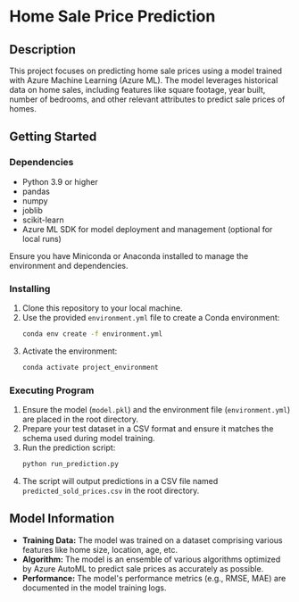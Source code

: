 # Home Sale Price Prediction

## Description
This project focuses on predicting home sale prices using a model trained with Azure Machine Learning (Azure ML). The model leverages historical data on home sales, including features like square footage, year built, number of bedrooms, and other relevant attributes to predict sale prices of homes.

## Getting Started

### Dependencies
- Python 3.9 or higher
- pandas
- numpy
- joblib
- scikit-learn
- Azure ML SDK for model deployment and management (optional for local runs)
  
Ensure you have Miniconda or Anaconda installed to manage the environment and dependencies.

### Installing
1. Clone this repository to your local machine.
2. Use the provided `environment.yml` file to create a Conda environment:
    ```bash
    conda env create -f environment.yml
    ```
3. Activate the environment:
    ```bash
    conda activate project_environment
    ```

### Executing Program
1. Ensure the model (`model.pkl`) and the environment file (`environment.yml`) are placed in the root directory.
2. Prepare your test dataset in a CSV format and ensure it matches the schema used during model training.
3. Run the prediction script:
    ```bash
    python run_prediction.py
    ```
4. The script will output predictions in a CSV file named `predicted_sold_prices.csv` in the root directory.

## Model Information
- **Training Data:** The model was trained on a dataset comprising various features like home size, location, age, etc.
- **Algorithm:** The model is an ensemble of various algorithms optimized by Azure AutoML to predict sale prices as accurately as possible.
- **Performance:** The model's performance metrics (e.g., RMSE, MAE) are documented in the model training logs.
